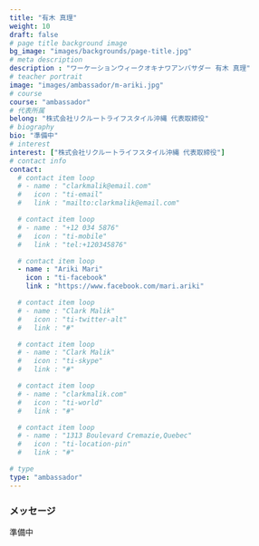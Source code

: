 ```yaml
---
title: "有木 真理"
weight: 10
draft: false
# page title background image
bg_image: "images/backgrounds/page-title.jpg"
# meta description
description : "ワーケーションウィークオキナワアンバサダー 有木 真理"
# teacher portrait
image: "images/ambassador/m-ariki.jpg"
# course
course: "ambassador"
# 代表所属
belong: "株式会社リクルートライフスタイル沖縄 代表取締役"
# biography
bio: "準備中"
# interest
interest: ["株式会社リクルートライフスタイル沖縄 代表取締役"]
# contact info
contact:
  # contact item loop
  # - name : "clarkmalik@email.com"
  #   icon : "ti-email"
  #   link : "mailto:clarkmalik@email.com"

  # contact item loop
  # - name : "+12 034 5876"
  #   icon : "ti-mobile"
  #   link : "tel:+120345876"

  # contact item loop
  - name : "Ariki Mari"
    icon : "ti-facebook"
    link : "https://www.facebook.com/mari.ariki"

  # contact item loop
  # - name : "Clark Malik"
  #   icon : "ti-twitter-alt"
  #   link : "#"

  # contact item loop
  # - name : "Clark Malik"
  #   icon : "ti-skype"
  #   link : "#"

  # contact item loop
  # - name : "clarkmalik.com"
  #   icon : "ti-world"
  #   link : "#"

  # contact item loop
  # - name : "1313 Boulevard Cremazie,Quebec"
  #   icon : "ti-location-pin"
  #   link : "#"

# type
type: "ambassador"
---
```


### メッセージ

準備中